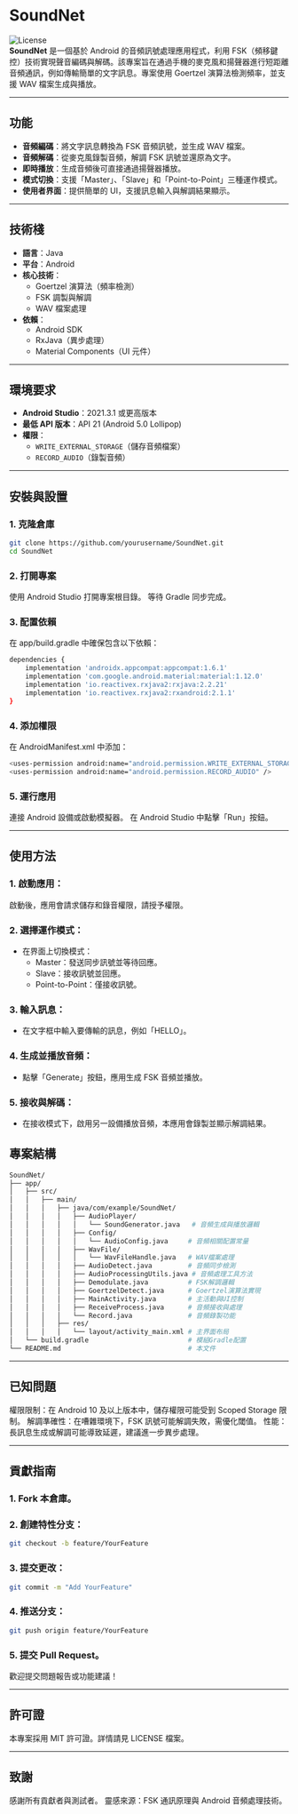 # SoundNet

![License](https://img.shields.io/badge/license-MIT-blue.svg)  
**SoundNet** 是一個基於 Android 的音頻訊號處理應用程式，利用 FSK（頻移鍵控）技術實現聲音編碼與解碼。該專案旨在通過手機的麥克風和揚聲器進行短距離音頻通訊，例如傳輸簡單的文字訊息。專案使用 Goertzel 演算法檢測頻率，並支援 WAV 檔案生成與播放。

---

## 功能

- **音頻編碼**：將文字訊息轉換為 FSK 音頻訊號，並生成 WAV 檔案。
- **音頻解碼**：從麥克風錄製音頻，解調 FSK 訊號並還原為文字。
- **即時播放**：生成音頻後可直接通過揚聲器播放。
- **模式切換**：支援「Master」、「Slave」和「Point-to-Point」三種運作模式。
- **使用者界面**：提供簡單的 UI，支援訊息輸入與解調結果顯示。

---

## 技術棧

- **語言**：Java
- **平台**：Android
- **核心技術**：
  - Goertzel 演算法（頻率檢測）
  - FSK 調製與解調
  - WAV 檔案處理
- **依賴**：
  - Android SDK
  - RxJava（異步處理）
  - Material Components（UI 元件）

---

## 環境要求

- **Android Studio**：2021.3.1 或更高版本
- **最低 API 版本**：API 21 (Android 5.0 Lollipop)
- **權限**：
  - `WRITE_EXTERNAL_STORAGE`（儲存音頻檔案）
  - `RECORD_AUDIO`（錄製音頻）

---

## 安裝與設置

### 1. 克隆倉庫

```bash
git clone https://github.com/yourusername/SoundNet.git
cd SoundNet
```

### 2. 打開專案

使用 Android Studio 打開專案根目錄。
等待 Gradle 同步完成。

### 3. 配置依賴

在 app/build.gradle 中確保包含以下依賴：

```bash
dependencies {
    implementation 'androidx.appcompat:appcompat:1.6.1'
    implementation 'com.google.android.material:material:1.12.0'
    implementation 'io.reactivex.rxjava2:rxjava:2.2.21'
    implementation 'io.reactivex.rxjava2:rxandroid:2.1.1'
}
```

### 4. 添加權限

在 AndroidManifest.xml 中添加：

```bash
<uses-permission android:name="android.permission.WRITE_EXTERNAL_STORAGE" />
<uses-permission android:name="android.permission.RECORD_AUDIO" />
```

### 5. 運行應用

連接 Android 設備或啟動模擬器。
在 Android Studio 中點擊「Run」按鈕。

---

## 使用方法

### 1. 啟動應用：

啟動後，應用會請求儲存和錄音權限，請授予權限。

### 2. 選擇運作模式：

- 在界面上切換模式：
  - Master：發送同步訊號並等待回應。
  - Slave：接收訊號並回應。
  - Point-to-Point：僅接收訊號。

### 3. 輸入訊息：

- 在文字框中輸入要傳輸的訊息，例如「HELLO」。

### 4. 生成並播放音頻：

- 點擊「Generate」按鈕，應用生成 FSK 音頻並播放。

### 5. 接收與解碼：

- 在接收模式下，啟用另一設備播放音頻，本應用會錄製並顯示解調結果。

## 專案結構

```bash
SoundNet/
├── app/
│   ├── src/
│   │   ├── main/
│   │   │   ├── java/com/example/SoundNet/
│   │   │   │   ├── AudioPlayer/
│   │   │   │   │   └── SoundGenerator.java   # 音頻生成與播放邏輯
│   │   │   │   ├── Config/
│   │   │   │   │   └── AudioConfig.java     # 音頻相關配置常量
│   │   │   │   ├── WavFile/
│   │   │   │   │   └── WavFileHandle.java   # WAV檔案處理
│   │   │   │   ├── AudioDetect.java         # 音頻同步檢測
│   │   │   │   ├── AudioProcessingUtils.java # 音頻處理工具方法
│   │   │   │   ├── Demodulate.java          # FSK解調邏輯
│   │   │   │   ├── GoertzelDetect.java      # Goertzel演算法實現
│   │   │   │   ├── MainActivity.java        # 主活動與UI控制
│   │   │   │   ├── ReceiveProcess.java      # 音頻接收與處理
│   │   │   │   └── Record.java              # 音頻錄製功能
│   │   │   ├── res/
│   │   │   │   └── layout/activity_main.xml # 主界面布局
│   └── build.gradle                         # 模組Gradle配置
└── README.md                                # 本文件
```

---

## 已知問題

權限限制：在 Android 10 及以上版本中，儲存權限可能受到 Scoped Storage 限制。
解調準確性：在嘈雜環境下，FSK 訊號可能解調失敗，需優化閾值。
性能：長訊息生成或解調可能導致延遲，建議進一步異步處理。

---

## 貢獻指南

### 1. Fork 本倉庫。

### 2. 創建特性分支：

```bash
git checkout -b feature/YourFeature
```

### 3. 提交更改：

```bash
git commit -m "Add YourFeature"
```

### 4. 推送分支：

```bash
git push origin feature/YourFeature
```

### 5. 提交 Pull Request。

歡迎提交問題報告或功能建議！

---

## 許可證

本專案採用 MIT 許可證。詳情請見 LICENSE 檔案。

---

## 致謝

感謝所有貢獻者與測試者。
靈感來源：FSK 通訊原理與 Android 音頻處理技術。
